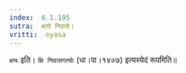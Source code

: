 ```yaml
---
index:  6.1.195
sutra:  क्षयो निवासे।
vritti:  nyasa
---
```


`क्षयः` इति। `क्षि निवासगत्योः` (धा।पा।१४०७) इत्यस्येदं रूपमिति॥
